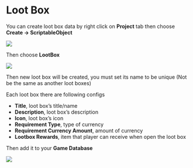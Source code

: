 # Loot Box

You can create loot box data by right click on **Project** tab then choose **Create -> ScriptableObject**

![](../images/0rsZ8kqpVVa_Ben7C.png)

Then choose **LootBox**

![](../images/0U8Ctc48p0waR9p91.png)

Then new loot box will be created, you must set its name to be unique (Not be the same as another loot boxes)

Each loot box there are following configs

*   **Title**, loot box’s title/name
*   **Description**, loot box’s description
*   **Icon**, loot box’s icon
*   **Requirement Type**, type of currency
*   **Requirement Currency Amount**, amount of currency
*   **Lootbox Rewards**, item that player can receive when open the loot box

Then add it to your **Game Database**

![](../images/0YMsgs0A3U7hOhw72.png)